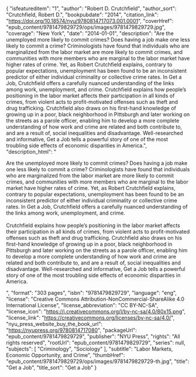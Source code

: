 {
  "isfeatureditem": "1",
  "author": "Robert D. Crutchfield",
  "author_sort": "Crutchfield, Robert D.",
  "bookpubdate": "2014",
  "citation_link": "https://doi.org/10.18574/nyu/9780814717073.001.0001",
  "coverHref": "epub_content/9781479829729/ops/images/9781479829729.jpg",
  "coverage": "New York",
  "date": "2014-01-01",
  "description": "Are the unemployed more likely to commit crimes? Does having a job make one less likely to commit a crime? Criminologists have found that individuals who are marginalized from the labor market are more likely to commit crimes, and communities with more members who are marginal to the labor market have higher rates of crime. Yet, as Robert Crutchfield explains, contrary to popular expectations, unemployment has been found to be an inconsistent predictor of either individual criminality or collective crime rates. In Get a Job, Crutchfield offers a carefully nuanced understanding of the links among work, unemployment, and crime.               Crutchfield explains how people’s positioning in the labor market affects their participation in all kinds of crimes, from violent acts to profit-motivated offenses such as theft and drug trafficking. Crutchfield also draws on his first-hand knowledge of growing up in a poor, black neighborhood in Pittsburgh and later working on the streets as a parole officer, enabling him to develop a more complete understanding of how work and crime are related and both contribute to, and are a result of, social inequalities and disadvantage. Well-researched and informative, Get a Job tells a powerful story of one of the most troubling side effects of economic disparities in America.",
  "description_html": "<p>Are the unemployed more likely to commit crimes? Does having a job make one less likely to commit a crime? Criminologists have found that individuals who are marginalized from the labor market are more likely to commit crimes, and communities with more members who are marginal to the labor market have higher rates of crime. Yet, as Robert Crutchfield explains, contrary to popular expectations, unemployment has been found to be an inconsistent predictor of either individual criminality or collective crime rates. In Get a Job, Crutchfield offers a carefully nuanced understanding of the links among work, unemployment, and crime.               <br><br>Crutchfield explains how people’s positioning in the labor market affects their participation in all kinds of crimes, from violent acts to profit-motivated offenses such as theft and drug trafficking. Crutchfield also draws on his first-hand knowledge of growing up in a poor, black neighborhood in Pittsburgh and later working on the streets as a parole officer, enabling him to develop a more complete understanding of how work and crime are related and both contribute to, and are a result of, social inequalities and disadvantage. Well-researched and informative, Get a Job tells a powerful story of one of the most troubling side effects of economic disparities in America.</p>",
  "format": "303 pages",
  "isbn": "9781479829729",
  "language": "eng",
  "license": "Creative Commons Attribution-NonCommercial-ShareAlike 4.0 International License",
  "license_abbreviation": "CC BY-NC-SA",
  "license_icon": "https://i.creativecommons.org/l/by-nc-sa/4.0/80x15.png",
  "license_link": "https://creativecommons.org/licenses/by-nc-sa/4.0/",
  "nyu_press_website_buy_the_book_url": "https://nyupress.org/9780814717080",
  "packageUrl": "epub_content/9781479829729",
  "publisher": "NYU Press",
  "rights": "All rights reserved",
  "rootUrl": "epub_content/9781479829729",
  "series": null,
  "subjects": [
    "Criminology",
    "Sociology"
  ],
  "subtitle": "Labor Markets, Economic Opportunity, and Crime",
  "thumbHref": "epub_content/9781479829729/ops/images/9781479829729-th.jpg",
  "title": "Get a Job",
  "title_sort": "Get a Job"
}
